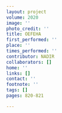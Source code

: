 ```yaml
---
layout: project
volume: 2020
image: ''
photo_credit: ''
title: OEFEHA
first_performed: ''
place: ''
times_performed: ''
contributor: NADIR
collaborators: []
home: ''
links: []
contact: ''
footnote: ''
tags: []
pages: 820-821

---
```




